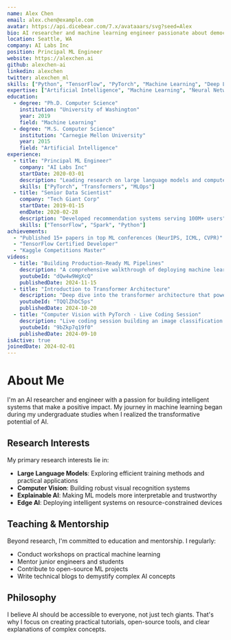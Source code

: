 ```yaml
---
name: Alex Chen
email: alex.chen@example.com
avatar: https://api.dicebear.com/7.x/avataaars/svg?seed=Alex
bio: AI researcher and machine learning engineer passionate about democratizing artificial intelligence. Building intelligent systems that solve real-world problems.
location: Seattle, WA
company: AI Labs Inc
position: Principal ML Engineer
website: https://alexchen.ai
github: alexchen-ai
linkedin: alexchen
twitter: alexchen_ml
skills: ["Python", "TensorFlow", "PyTorch", "Machine Learning", "Deep Learning", "Computer Vision", "NLP", "Kubernetes"]
expertise: ["Artificial Intelligence", "Machine Learning", "Neural Networks", "Data Science"]
education:
  - degree: "Ph.D. Computer Science"
    institution: "University of Washington"
    year: 2019
    field: "Machine Learning"
  - degree: "M.S. Computer Science"
    institution: "Carnegie Mellon University"
    year: 2015
    field: "Artificial Intelligence"
experience:
  - title: "Principal ML Engineer"
    company: "AI Labs Inc"
    startDate: 2020-03-01
    description: "Leading research on large language models and computer vision systems"
    skills: ["PyTorch", "Transformers", "MLOps"]
  - title: "Senior Data Scientist"
    company: "Tech Giant Corp"
    startDate: 2019-01-15
    endDate: 2020-02-28
    description: "Developed recommendation systems serving 100M+ users"
    skills: ["TensorFlow", "Spark", "Python"]
achievements:
  - "Published 15+ papers in top ML conferences (NeurIPS, ICML, CVPR)"
  - "TensorFlow Certified Developer"
  - "Kaggle Competitions Master"
videos:
  - title: "Building Production-Ready ML Pipelines"
    description: "A comprehensive walkthrough of deploying machine learning models at scale using Kubernetes and MLflow"
    youtubeId: "dQw4w9WgXcQ"
    publishedDate: 2024-11-15
  - title: "Introduction to Transformer Architecture"
    description: "Deep dive into the transformer architecture that powers modern LLMs like GPT and BERT"
    youtubeId: "TQQlZhbC5ps"
    publishedDate: 2024-10-20
  - title: "Computer Vision with PyTorch - Live Coding Session"
    description: "Live coding session building an image classification model from scratch using PyTorch"
    youtubeId: "9bZkp7q19f0"
    publishedDate: 2024-09-10
isActive: true
joinedDate: 2024-02-01
---
```


# About Me

I'm an AI researcher and engineer with a passion for building intelligent systems that make a positive impact. My journey in machine learning began during my undergraduate studies when I realized the transformative potential of AI.

## Research Interests

My primary research interests lie in:

- **Large Language Models**: Exploring efficient training methods and practical applications
- **Computer Vision**: Building robust visual recognition systems
- **Explainable AI**: Making ML models more interpretable and trustworthy
- **Edge AI**: Deploying intelligent systems on resource-constrained devices

## Teaching & Mentorship

Beyond research, I'm committed to education and mentorship. I regularly:
- Conduct workshops on practical machine learning
- Mentor junior engineers and students
- Contribute to open-source ML projects
- Write technical blogs to demystify complex AI concepts

## Philosophy

I believe AI should be accessible to everyone, not just tech giants. That's why I focus on creating practical tutorials, open-source tools, and clear explanations of complex concepts.